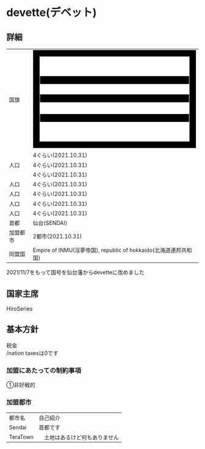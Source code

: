 # devette(デベット)

## 詳細
|||
|-|-|
|   国旗   | ![国旗](/docs/nation/benette/image/benette.png) |
|   | 4ぐらい(2021.10.31) |
|   人口   | 4ぐらい(2021.10.31) |
|     | 4ぐらい(2021.10.31) |
|   人口   | 4ぐらい(2021.10.31) |
|   人口   | 4ぐらい(2021.10.31) |
|   人口   | 4ぐらい(2021.10.31) |
|   人口   | 4ぐらい(2021.10.31) |
|   首都   | 仙台(SENDAI) |
| 加盟都市 | 2都市(2021.10.31) |
| 同盟国 | Empire of INMU(淫夢帝国), republic of hokkaido(北海道連邦共和国) |

2021/11/7をもって国号を仙台藩からdevetteに改めました

## 国家主席
HiroSeries

## 基本方針
税金  
/nation taxesは0です

### 加盟にあたっての制約事項
①非好戦的  

### 加盟都市
|||
|-|-|
| 都市名        | 自己紹介 | 市長 |
| Sendai | 首都です | HiroSeries |
| TeraTown     |　土地はあるけど何もありません | bb126h |


